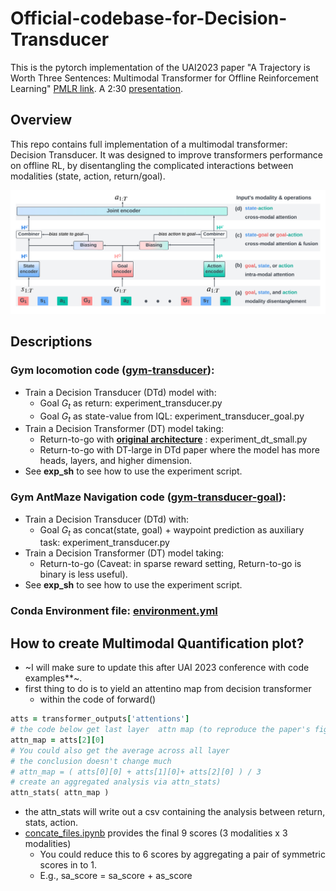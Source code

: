 # Official-codebase-for-Decision-Transducer
This is the pytorch implementation of the UAI2023 paper  "A Trajectory is Worth Three Sentences: Multimodal Transformer for Offline Reinforcement Learning" [PMLR link](https://proceedings.mlr.press/v216/wang23d.html). A 2:30 [presentation](https://youtu.be/-f3zd_2GWuE).

## Overview
This repo contains full implementation of a multimodal transformer: Decision Transducer. It was designed to improve transformers performance on offline RL, by disentangling the complicated interactions between modalities (state, action, return/goal).

![image info](./architecture.png)

## Descriptions

### Gym locomotion code ([gym-transducer](./gym-transducer)): 
* Train a Decision Transducer (DTd) model with: 
    * Goal $G_t$ as return: experiment_transducer.py 
    * Goal $G_t$ as state-value from IQL: experiment_transducer_goal.py 
* Train a Decision Transformer (DT) model taking:
    * Return-to-go with **[original architecture]([https://link-url-here.org](https://github.com/kzl/decision-transformer/tree/master))** : experiment_dt_small.py
    * Return-to-go with DT-large in DTd paper where the model has more heads, layers, and higher dimension.
* See **exp_sh** to see how to use the experiment script.

### Gym AntMaze Navigation code ([gym-transducer-goal](./gym-transducer-goal)):
* Train a Decision Transducer (DTd) with:
    * Goal $G_t$ as concat(state, goal) + waypoint prediction as auxiliary task: experiment_transducer.py
* Train a  Decision Transformer (DT) model taking:
    * Return-to-go (Caveat: in sparse reward setting, Return-to-go is binary is less useful).
* See **exp_sh** to see how to use the experiment script.
      

### Conda Environment file: [environment.yml](./environment.yml)

## How to create Multimodal Quantification plot?

* ~I will make sure to update this after UAI 2023 conference with code examples**~.
* first thing to do is to yield an attentino map from decision transformer
   * within the code of forward()
```ruby
atts = transformer_outputs['attentions']
# the code below get last layer  attn map (to reproduce the paper's figure 1)
attn_map = atts[2][0]
# You could also get the average across all layer
# the conclusion doesn't change much
# attn_map = ( atts[0][0] + atts[1][0]+ atts[2][0] ) / 3
# create an aggregated analysis via attn_stats)
attn_stats( attn_map )
```
* the attn_stats will write out a csv containing the analysis between return, stats, action.
* [concate_files.ipynb](https://github.com/berniewang8177/Official-codebase-for-Decision-Transducer/blob/main/concat_files.ipynb) provides the final 9 scores (3 modalities x 3 modalities)
   * You could reduce this to 6 scores by aggregating a pair of symmetric scores in to 1.
   * E.g., sa_score = sa_score + as_score 

